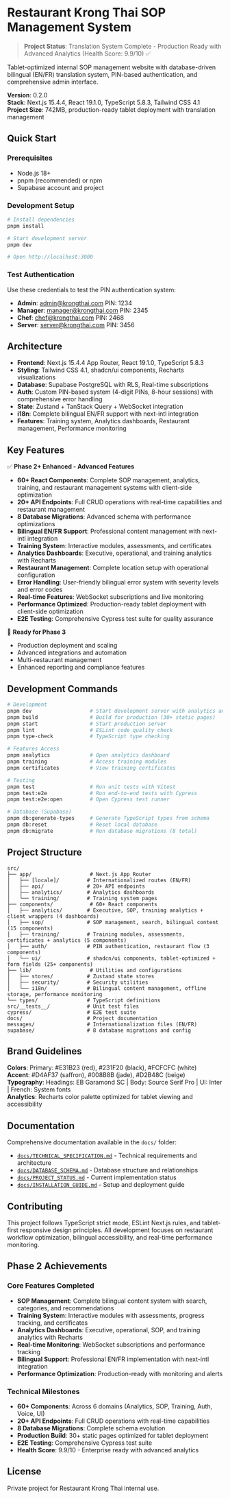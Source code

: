 # Restaurant Krong Thai SOP Management System

> **Project Status**: Translation System Complete - Production Ready with Advanced Analytics (Health Score: 9.9/10) ✅

Tablet-optimized internal SOP management website with database-driven bilingual (EN/FR) translation system, PIN-based authentication, and comprehensive admin interface.

**Version**: 0.2.0  
**Stack**: Next.js 15.4.4, React 19.1.0, TypeScript 5.8.3, Tailwind CSS 4.1  
**Project Size**: 742MB, production-ready tablet deployment with translation management

## Quick Start

### Prerequisites
- Node.js 18+ 
- pnpm (recommended) or npm
- Supabase account and project

### Development Setup

```bash
# Install dependencies
pnpm install

# Start development server
pnpm dev

# Open http://localhost:3000
```

### Test Authentication

Use these credentials to test the PIN authentication system:

- **Admin**: admin@krongthai.com PIN: 1234
- **Manager**: manager@krongthai.com PIN: 2345  
- **Chef**: chef@krongthai.com PIN: 2468
- **Server**: server@krongthai.com PIN: 3456

## Architecture

- **Frontend**: Next.js 15.4.4 App Router, React 19.1.0, TypeScript 5.8.3
- **Styling**: Tailwind CSS 4.1, shadcn/ui components, Recharts visualizations
- **Database**: Supabase PostgreSQL with RLS, Real-time subscriptions
- **Auth**: Custom PIN-based system (4-digit PINs, 8-hour sessions) with comprehensive error handling
- **State**: Zustand + TanStack Query + WebSocket integration
- **i18n**: Complete bilingual EN/FR support with next-intl integration
- **Features**: Training system, Analytics dashboards, Restaurant management, Performance monitoring

## Key Features

✅ **Phase 2+ Enhanced - Advanced Features**
- **60+ React Components**: Complete SOP management, analytics, training, and restaurant management systems with client-side optimization
- **20+ API Endpoints**: Full CRUD operations with real-time capabilities and restaurant management
- **8 Database Migrations**: Advanced schema with performance optimizations
- **Bilingual EN/FR Support**: Professional content management with next-intl integration
- **Training System**: Interactive modules, assessments, and certificates
- **Analytics Dashboards**: Executive, operational, and training analytics with Recharts
- **Restaurant Management**: Complete location setup with operational configuration
- **Error Handling**: User-friendly bilingual error system with severity levels and error codes
- **Real-time Features**: WebSocket subscriptions and live monitoring
- **Performance Optimized**: Production-ready tablet deployment with client-side optimization
- **E2E Testing**: Comprehensive Cypress test suite for quality assurance

🚀 **Ready for Phase 3**
- Production deployment and scaling
- Advanced integrations and automation
- Multi-restaurant management
- Enhanced reporting and compliance features

## Development Commands

```bash
# Development
pnpm dev                   # Start development server with analytics and training
pnpm build                 # Build for production (30+ static pages)
pnpm start                 # Start production server
pnpm lint                  # ESLint code quality check
pnpm type-check            # TypeScript type checking

# Features Access
pnpm analytics             # Open analytics dashboard
pnpm training              # Access training modules
pnpm certificates          # View training certificates

# Testing
pnpm test                  # Run unit tests with Vitest
pnpm test:e2e              # Run end-to-end tests with Cypress
pnpm test:e2e:open         # Open Cypress test runner

# Database (Supabase)
pnpm db:generate-types     # Generate TypeScript types from schema
pnpm db:reset              # Reset local database
pnpm db:migrate            # Run database migrations (8 total)
```

## Project Structure

```
src/
├── app/                   # Next.js App Router
│   ├── [locale]/         # Internationalized routes (EN/FR)
│   ├── api/              # 20+ API endpoints
│   ├── analytics/        # Analytics dashboards
│   └── training/         # Training system pages
├── components/            # 60+ React components
│   ├── analytics/        # Executive, SOP, training analytics + client wrappers (4 dashboards)
│   ├── sop/              # SOP management, search, bilingual content (15 components)
│   ├── training/         # Training modules, assessments, certificates + analytics (5 components)
│   ├── auth/             # PIN authentication, restaurant flow (3 components)
│   └── ui/               # shadcn/ui components, tablet-optimized + form fields (25+ components)
├── lib/                   # Utilities and configurations
│   ├── stores/           # Zustand state stores
│   ├── security/         # Security utilities
│   └── i18n/             # Bilingual content management, offline storage, performance monitoring
└── types/                # TypeScript definitions
src/__tests__/            # Unit test files
cypress/                  # E2E test suite
docs/                     # Project documentation
messages/                 # Internationalization files (EN/FR)
supabase/                 # 8 database migrations and config
```

## Brand Guidelines

**Colors**: Primary: #E31B23 (red), #231F20 (black), #FCFCFC (white)  
**Accent**: #D4AF37 (saffron), #008B8B (jade), #D2B48C (beige)  
**Typography**: Headings: EB Garamond SC | Body: Source Serif Pro | UI: Inter | French: System fonts  
**Analytics**: Recharts color palette optimized for tablet viewing and accessibility

## Documentation

Comprehensive documentation available in the `docs/` folder:

- [`docs/TECHNICAL_SPECIFICATION.md`](docs/TECHNICAL_SPECIFICATION.md) - Technical requirements and architecture
- [`docs/DATABASE_SCHEMA.md`](docs/DATABASE_SCHEMA.md) - Database structure and relationships
- [`docs/PROJECT_STATUS.md`](docs/PROJECT_STATUS.md) - Current implementation status
- [`docs/INSTALLATION_GUIDE.md`](docs/INSTALLATION_GUIDE.md) - Setup and deployment guide

## Contributing

This project follows TypeScript strict mode, ESLint Next.js rules, and tablet-first responsive design principles. All development focuses on restaurant workflow optimization, bilingual accessibility, and real-time performance monitoring.

## Phase 2 Achievements

### Core Features Completed
- **SOP Management**: Complete bilingual content system with search, categories, and recommendations
- **Training System**: Interactive modules with assessments, progress tracking, and certificates
- **Analytics Dashboards**: Executive, operational, SOP, and training analytics with Recharts
- **Real-time Monitoring**: WebSocket subscriptions and performance tracking
- **Bilingual Support**: Professional EN/FR implementation with next-intl integration
- **Performance Optimization**: Production-ready with monitoring and alerts

### Technical Milestones
- **60+ Components**: Across 6 domains (Analytics, SOP, Training, Auth, Voice, UI)
- **20+ API Endpoints**: Full CRUD operations with real-time capabilities
- **8 Database Migrations**: Complete schema evolution
- **Production Build**: 30+ static pages optimized for tablet deployment
- **E2E Testing**: Comprehensive Cypress test suite
- **Health Score**: 9.9/10 - Enterprise ready with advanced analytics

## License

Private project for Restaurant Krong Thai internal use.
